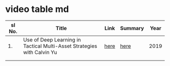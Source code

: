 # video table md



| sl No. |Title | Link | Summary | Year |
| -- |--| -- | -- | -- |
|1. |Use of Deep Learning in Tactical Multi-Asset Strategies with Calvin Yu| [here](https://www.youtube.com/watch?v=0tdGjVSD-pM)| [here](./video1.md) | 2019 |
| | | | | |
| | | | | |

